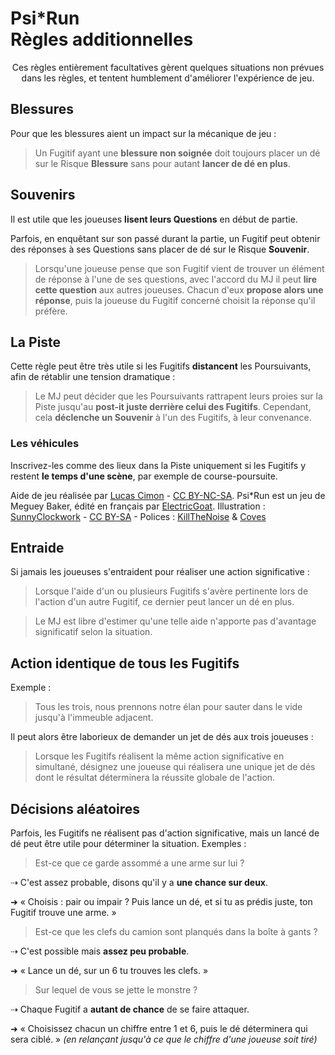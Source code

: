 # <span class="psirun">Psi<span class="asterisk">*</span>Run</span><br> Règles additionnelles
<p class="half-break"></p>
<center>
Ces règles entièrement facultatives gèrent quelques situations non prévues dans les règles,
et tentent humblement d'améliorer l'expérience de jeu.
</center>

## Blessures
Pour que les blessures aient un impact sur la mécanique de jeu :

> Un Fugitif ayant une **blessure non soignée** doit toujours placer un dé sur le Risque **Blessure** sans pour autant **lancer de dé en plus**.

## Souvenirs
Il est utile que les joueuses **lisent leurs Questions** en début de partie.

Parfois, en enquêtant sur son passé durant la partie,
un Fugitif peut obtenir des réponses à ses Questions
sans placer de dé sur le Risque **Souvenir**.

> Lorsqu'une joueuse pense que son Fugitif vient de trouver un élément de réponse à l'une de ses questions,
> avec l'accord du MJ il peut **lire cette question** aux autres joueuses.
> Chacun d'eux **propose alors une réponse**,
> puis la joueuse du Fugitif concerné choisit la réponse qu'il préfère.

## La Piste
Cette règle peut être très utile si les Fugitifs **distancent** les Poursuivants,
afin de rétablir une tension dramatique :

> Le MJ peut décider que les Poursuivants rattrapent leurs proies sur la Piste
> jusqu'au **post-it juste derrière celui des Fugitifs**.
> Cependant, cela **déclenche un Souvenir** à l'un des Fugitifs, à leur convenance.

### Les véhicules
Inscrivez-les comme des lieux dans la Piste uniquement si les Fugitifs y restent **le temps d'une scène**, par exemple de course-poursuite.

<footer><p class="half-break"></p>

Aide de jeu réalisée par [Lucas Cimon](https://chezsoi.org/lucas/blog/) - [CC BY-NC-SA](https://creativecommons.org/licenses/by-nc-sa/3.0/fr/).
Psi*Run est un jeu de Meguey Baker, édité en français par [ElectricGoat](https://electric-goat.net/products/1).
Illustration : [SunnyClockwork](https://www.deviantart.com/sunnyclockwork/art/Firebrand-Remembers-520559447) - [CC BY-SA](https://creativecommons.org/licenses/by-sa/3.0/) - Polices : [KillTheNoise](https://www.fontspace.com/kill-the-noise-font-f17592) & [Coves](https://www.behance.net/gallery/32715299/Coves-Free-Font)
</footer>

## Entraide
Si jamais les joueuses s'entraident pour réaliser une action significative :

> Lorsque l'aide d'un ou plusieurs Fugitifs s'avère pertinente lors de l'action d'un autre Fugitif, ce dernier peut lancer un dé en plus.

> Le MJ est libre d'estimer qu'une telle aide n'apporte pas d'avantage significatif selon la situation.

## Action identique de tous les Fugitifs
Exemple :

> Tous les trois, nous prennons notre élan pour sauter dans le vide jusqu'à l'immeuble adjacent.

Il peut alors être laborieux de demander un jet de dés aux trois joueuses :

> Lorsque les Fugitifs réalisent la même action significative en simultané, désignez une joueuse qui réalisera une unique jet de dés dont le résultat déterminera la réussite globale de l'action.

## Décisions aléatoires
Parfois, les Fugitifs ne réalisent pas d'action significative,
mais un lancé de dé peut être utile pour déterminer la situation.
Exemples :

<p class="half-break"></p>

> Est-ce que ce garde assommé a une arme sur lui ?

⇢ C'est assez probable, disons qu'il y a **une chance sur deux**.

➜ « Choisis : pair ou impair ? Puis lance un dé, et si tu as prédis juste, ton Fugitif trouve une arme. »

<p class="half-break"></p>

> Est-ce que les clefs du camion sont planqués dans la boîte à gants ?

⇢ C'est possible mais **assez peu probable**.

➜ « Lance un dé, sur un 6 tu trouves les clefs. »

<p class="half-break"></p>

> Sur lequel de vous se jette le monstre ?

⇢ Chaque Fugitif a **autant de chance** de se faire attaquer.

➜ « Choisissez chacun un chiffre entre 1 et 6, puis le dé déterminera qui sera ciblé. »
_(en relançant jusqu'à ce que le chiffre d'une joueuse soit tiré)_
